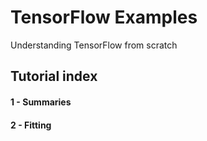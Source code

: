 # TensorFlow Examples

Understanding TensorFlow from scratch

## Tutorial index

#### 1 - Summaries

#### 2 - Fitting


